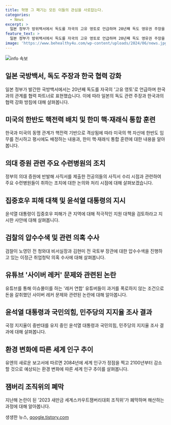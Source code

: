 ```yaml
---
title: 혁명 그 패기는 모든 이들의 관심을 사로잡는다.
categories:
  - News
excerpt: >
  일본 정부가 방위백서에서 독도를 자국의 고유 영토로 언급하며 20년째 독도 영유권 주장을 한 것으로 알려졌습니다. 동시에 한국을 협력 파트너로 규정하고 한미일 협력 강화 방침을 재확인함으로써 한일 관계의 변화도 보였습니다. 한편, 한국과 미국이 핵전력 기반으로 동맹 관계를 격상하면서 한반도에 미국의 핵 자산이 전시되고 핵·재래식 통합 훈련이 시행될 예정이며, 주요 수련병원들은 의대 증원에 반발해 지난 2월 사직서를 제출한 전공의들의 사직서 수리 시점에 관한 고심을 하고 있는 것으로 전해졌습니다. 또한, 윤석열 대통령은 집중호우 피해가 큰 지역에 대해 특별재난지역 선포 등 검토를 지시했습니다. 추가로 검찰이 이정근 전 더불어민주당 사무부총장의 취업과정에 부당 개입 의혹으로 노영민 전 청와대 비서실장과 김현미 전 국토교통부 장관에 대한 압수수색에 나섰으며, 유튜브를 휩쓸고 다니는 사이버 레커 문제와 관련하여 논란이 있었습니다. 또한, 윤석열 대통령의 국정 지지율이 20% 초중반대를 유지 중이며, 2023 새만금 세계스카우트잼버리대회 조직위원회가 대회 폐막 11개월만에 해산되었습니다.
feature_text: >
  일본 정부가 방위백서에서 독도를 자국의 고유 영토로 언급하며 20년째 독도 영유권 주장을 한 것으로 알려졌습니다. 동시에 한국을 협력 파트너로 규정하고 한미일 협력 강화 방침을 재확인함으로써 한일 관계의 변화도 보였습니다. 한편, 한국과 미국이 핵전력 기반으로 동맹 관계를 격상하면서 한반도에 미국의 핵 자산이 전시되고 핵·재래식 통합 훈련이 시행될 예정이며, 주요 수련병원들은 의대 증원에 반발해 지난 2월 사직서를 제출한 전공의들의 사직서 수리 시점에 관한 고심을 하고 있는 것으로 전해졌습니다. 또한, 윤석열 대통령은 집중호우 피해가 큰 지역에 대해 특별재난지역 선포 등 검토를 지시했습니다. 추가로 검찰이 이정근 전 더불어민주당 사무부총장의 취업과정에 부당 개입 의혹으로 노영민 전 청와대 비서실장과 김현미 전 국토교통부 장관에 대한 압수수색에 나섰으며, 유튜브를 휩쓸고 다니는 사이버 레커 문제와 관련하여 논란이 있었습니다. 또한, 윤석열 대통령의 국정 지지율이 20% 초중반대를 유지 중이며, 2023 새만금 세계스카우트잼버리대회 조직위원회가 대회 폐막 11개월만에 해산되었습니다.
image: 'https://www.behealthy4u.com/wp-content/uploads/2024/06/news.jpg'
---
```


<p><img src="https://www.behealthy4u.com/wp-content/uploads/2024/06/news.jpg" alt="info 속보" /></p>

<h2 data-ke-size="size26">일본 국방백서, 독도 주장과 한국 협력 강화</h2>

<p data-ke-size="size16">일본 정부가 발간한 국방백서에서는 20년째 독도를 자국의 '고유 영토'로 언급하며 한국과의 관계를 협력 파트너로 표현했습니다. 이에 따라 일본의 독도 관련 주장과 한국과의 협력 강화 방침에 대해 살펴봅니다.</p>

<h2 data-ke-size="size26">미국의 한반도 핵전력 배치 및 한미 핵·재래식 통합 훈련</h2>

<p data-ke-size="size16">한국과 미국의 동맹 관계가 핵전력 기반으로 격상됨에 따라 미국의 핵 자산에 한반도 임무를 전시하고 평시에도 배정하는 내용과, 한미 핵·재래식 통합 훈련에 대한 내용을 알아봅니다.</p>

<h2 data-ke-size="size26">의대 증원 관련 주요 수련병원의 조치</h2>

<p data-ke-size="size16">정부의 의대 증원에 반발해 사직서를 제출한 전공의들의 사직서 수리 시점과 관련하여 주요 수련병원들이 취하는 조치에 대한 논의와 처리 시점에 대해 살펴보겠습니다.</p>

<h2 data-ke-size="size26">집중호우 피해 대책 및 윤석열 대통령의 지시</h2>

<p data-ke-size="size16">윤석열 대통령이 집중호우 피해가 큰 지역에 대해 적극적인 지원 대책을 검토하라고 지시한 사안에 대해 살펴봅니다.</p>

<h2 data-ke-size="size26">검찰의 압수수색 및 관련 의혹 수사</h2>

<p data-ke-size="size16">검찰이 노영민 전 청와대 비서실장과 김현미 전 국토부 장관에 대한 압수수색을 진행하고 있는 이정근 취업청탁 의혹 수사에 대해 살펴봅니다.</p>

<h2 data-ke-size="size26">유튜브 '사이버 레커' 문제와 관련된 논란</h2>

<p data-ke-size="size16">유튜브를 통해 이슈몰이를 하는 '레커 연합' 유튜버들이 과거를 폭로하지 않는 조건으로 돈을 갈취했던 사이버 레커 문제와 관련된 논란에 대해 알아봅니다.</p>

<h2 data-ke-size="size26">윤석열 대통령과 국민의힘, 민주당의 지지율 조사 결과</h2>

<p data-ke-size="size16">국정 지지율이 중반대를 유지 중인 윤석열 대통령과 국민의힘, 민주당의 지지율 조사 결과에 대해 살펴봅니다.</p>

<h2 data-ke-size="size26">환경 변화에 따른 세계 인구 추이</h2>

<p data-ke-size="size16">유엔의 새로운 보고서에 따르면 2084년에 세계 인구가 정점을 찍고 2100년부터 감소할 것으로 예상되는 환경 변화에 따른 세계 인구 추이를 살펴봅니다.</p>

<h2 data-ke-size="size26">잼버리 조직위의 폐막</h2>

<p data-ke-size="size16">지난해 논란이 된 '2023 새만금 세계스카우트잼버리대회 조직위'가 폐막하며 해산하는 과정에 대해 알아봅니다.</p>
생생한 뉴스, <a href="https://qoogle.tistory.com" rel="dofollow">qoogle.tistory.com</a>


